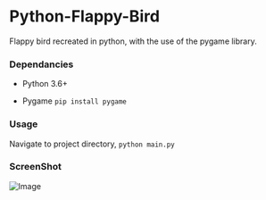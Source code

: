 # Python-Flappy-Bird
Flappy bird recreated in python, with the use of the pygame library.

### Dependancies
- Python 3.6+

- Pygame `pip install pygame`

### Usage
Navigate to project directory, `python main.py`

### ScreenShot
![Image](https://i.ibb.co/prPFCQ1/Flappy-bird.png)
